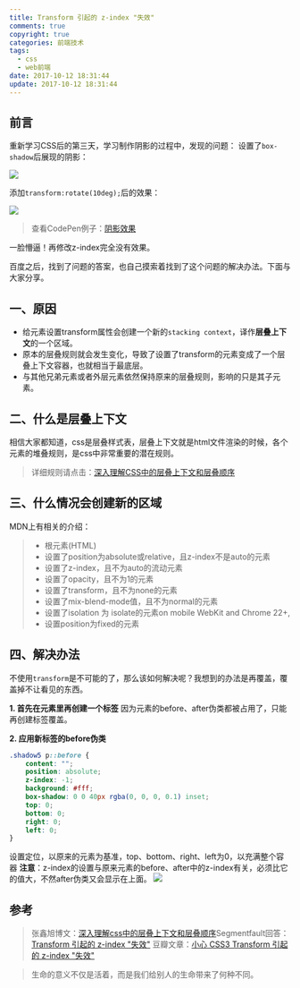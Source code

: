 ```yaml
---
title: Transform 引起的 z-index "失效"
comments: true
copyright: true
categories: 前端技术
tags:
  - css
  - web前端
date: 2017-10-12 18:31:44
update: 2017-10-12 18:31:44
---
```


## 前言
重新学习CSS后的第三天，学习制作阴影的过程中，发现的问题：
设置了`box-shadow`后展现的阴影：

![](http://upload-images.jianshu.io/upload_images/7295449-470275eaf0d0295a.png?imageMogr2/auto-orient/strip%7CimageView2/2/w/1240)

添加`transform:rotate(10deg);`后的效果：

![](http://upload-images.jianshu.io/upload_images/7295449-4fc582a383857820.png?imageMogr2/auto-orient/strip%7CimageView2/2/w/1240)

>查看CodePen例子：[阴影效果](https://codepen.io/destiny0904/pen/mBjRmJ)

一脸懵逼！再修改z-index完全没有效果。

百度之后，找到了问题的答案，也自己摸索着找到了这个问题的解决办法。下面与大家分享。

<!-- more -->

## 一、原因

- 给元素设置transform属性会创建一个新的`stacking context`，译作**层叠上下文**的一个区域。
- 原本的层叠规则就会发生变化，导致了设置了transform的元素变成了一个层叠上下文容器，也就相当于最底层。
- 与其他兄弟元素或者外层元素依然保持原来的层叠规则，影响的只是其子元素。

## 二、什么是层叠上下文

相信大家都知道，css是层叠样式表，层叠上下文就是html文件渲染的时候，各个元素的堆叠规则，是css中非常重要的潜在规则。

>详细规则请点击：[深入理解CSS中的层叠上下文和层叠顺序](http://destinytaoer.cn/2017/10/%E6%B7%B1%E5%85%A5%E7%90%86%E8%A7%A3%E5%B1%82%E5%8F%A0%E4%B8%8A%E4%B8%8B%E6%96%87%E5%92%8C%E5%B1%82%E5%8F%A0%E9%A1%BA%E5%BA%8F/)

## 三、什么情况会创建新的区域
MDN上有相关的介绍：
>- 根元素(HTML)
>- 设置了position为absolute或relative，且z-index不是auto的元素
>- 设置了z-index，且不为auto的流动元素
>- 设置了opacity，且不为1的元素
>- 设置了transform，且不为none的元素
>- 设置了mix-blend-mode值，且不为normal的元素
>- 设置了isolation 为 isolate的元素on mobile WebKit and Chrome 22+, 
>- 设置position为fixed的元素

## 四、解决办法
不使用`transform`是不可能的了，那么该如何解决呢？我想到的办法是再覆盖，覆盖掉不让看见的东西。

**1. 首先在元素里再创建一个标签**
因为元素的before、after伪类都被占用了，只能再创建标签覆盖。

**2. 应用新标签的before伪类**
```css
.shadow5 p::before {
	content: "";
	position: absolute;
	z-index: -1;
	background: #fff;
	box-shadow: 0 0 40px rgba(0, 0, 0, 0.1) inset;
	top: 0;
	bottom: 0;
	right: 0;
	left: 0;
}
```
设置定位，以原来的元素为基准，top、bottom、right、left为0，以充满整个容器
**注意**：z-index的设置与原来元素的before、after中的z-index有关，必须比它的值大，不然after伪类又会显示在上面。
![](http://upload-images.jianshu.io/upload_images/7295449-90f36940b3b0480d.png?imageMogr2/auto-orient/strip%7CimageView2/2/w/1240)


## 参考 
>张鑫旭博文：[深入理解css中的层叠上下文和层叠顺序](http://www.zhangxinxu.com/wordpress/2016/01/understand-css-stacking-context-order-z-index/)Segmentfault回答：[Transform 引起的 z-index "失效"](https://segmentfault.com/q/1010000002480824)
豆瓣文章：[小心 CSS3 Transform 引起的 z-index "失效"](https://www.douban.com/note/343402554/)

<blockquote class="blockquote-center">生命的意义不仅是活着，而是我们给别人的生命带来了何种不同。</blockquote>
